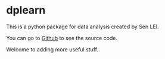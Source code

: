 # dplearn

This is a python package for data analysis created by Sen LEI. 

You can go to [Github](https://github.com/Dual-Points/dplearn/) to see the source code. 

Welcome to adding more useful stuff. 

